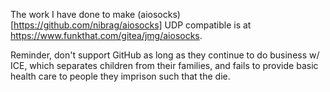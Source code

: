 The work I have done to make (aiosocks)[https://github.com/nibrag/aiosocks] UDP compatible is at https://www.funkthat.com/gitea/jmg/aiosocks.

Reminder, don't support GitHub as long as they continue to do business w/ ICE, which separates children from their families, and fails to provide basic health care to people they imprison such that the die.
